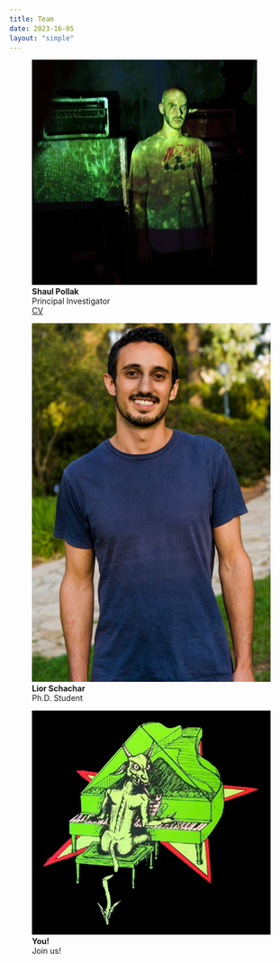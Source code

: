 ```yaml
---
title: Team
date: 2023-16-05
layout: "simple"
---
```


<div class="flex">
  <figure class="mr-3">
    <img src="shaul.jpg" alt="Shaul Pollak" class="rounded-lg h-72">
    <figcaption>
      <b>Shaul Pollak</b><br>
      Principal Investigator<br>
      <a href="/cv">CV</a>
    </figcaption>
  </figure>
  <figure class="ml-3 h-8">
    <img src="lior.jpg" alt="Lior" class="rounded-lg h-72">
    <figcaption class="text-left">
      <b>Lior Schachar</b><br>
      Ph.D. Student
    </figcaption>
  </figure>
  <figure class="ml-3 h-8">
    <img src="devil.png" alt="You" class="rounded-lg h-72">
    <figcaption class="text-left">
      <b>You!</b><br>
      Join us!
    </figcaption>
  </figure>
</div>
